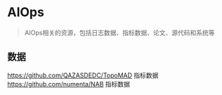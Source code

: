 # AIOps
> AIOps相关的资源，包括日志数据、指标数据、论文、源代码和系统等

## 数据
https://github.com/QAZASDEDC/TopoMAD 指标数据
https://github.com/numenta/NAB 指标数据
